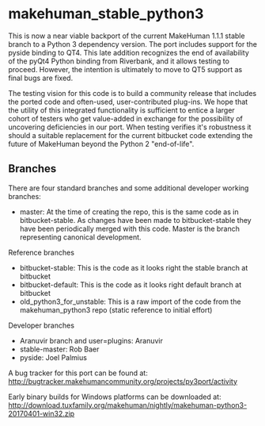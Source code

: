 # makehuman_stable_python3

This is now a near viable  backport of the current MakeHuman 1.1.1 stable branch to a Python 3 dependency version.  The port 
includes support for the pyside binding to QT4.  This late addition recognizes the end of availability of the pyQt4 Python binding from Riverbank, and it allows testing to proceed.  However, the intention is ultimately to move to QT5 support as final bugs are fixed.

The testing vision for this code is to build a community release that includes the ported code and often-used, user-contributed 
plug-ins.  We hope that the utility of this integrated functionality is sufficient to entice a larger cohort of testers who get
value-added in exchange for the possibility of uncovering deficiencies in our port. When  testing verifies it's robustness it should 
a suitable replacement for the current bitbucket code extending the future of MakeHuman beyond the Python 2 "end-of-life".


## Branches

There are four standard branches and some additional developer working branches:

* master: At the time of creating the repo, this is the same code as in bitbucket-stable. As changes have been made to bitbucket-stable they have been periodically merged with this code.  Master is the branch representing canonical development. 

Reference branches
* bitbucket-stable: This is the code as it looks right the stable branch at bitbucket
* bitbucket-default: This is the code as it looks right default branch at bitbucket
* old_python3_for_unstable: This is a raw import of the code from the makehuman_python3 repo (static reference to initial effort)

Developer branches
* Aranuvir branch and user=plugins: Aranuvir 
* stable-master: Rob Baer
* pyside: Joel Palmius

A bug tracker for this port can be found at: http://bugtracker.makehumancommunity.org/projects/py3port/activity

Early binary builds for Windows platforms can be downloaded at: http://download.tuxfamily.org/makehuman/nightly/makehuman-python3-20170401-win32.zip
